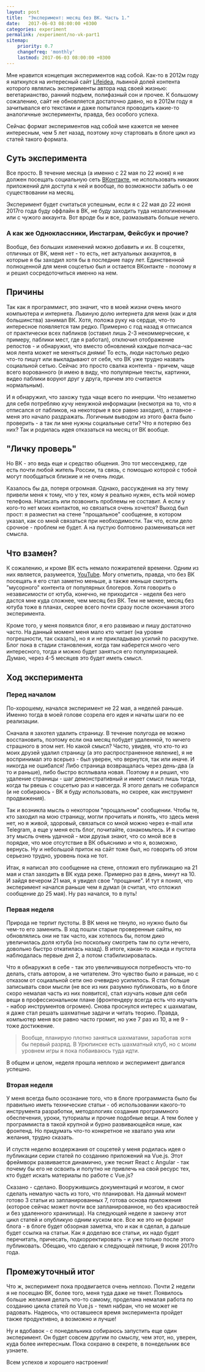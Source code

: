 ```yaml
---
layout: post
title:  "Эксперимент: месяц без ВК. Часть 1."
date:   2017-06-03 08:00:00 +0300
categories: experiment
permalink: /experiment/no-vk-part1
sitemap:
    priority: 0.7
    changefreq: 'monthly'
    lastmod: 2017-06-03 08:00:00 +0300
---
```


Мне нравится концепция экспериментов над собой. Как-то в 2012м году я наткнулся на интересный сайт [Lifeidea](http://lifeidea.org), львиной долей контента которого являлись эксперименты автора над своей жизнью: вегетарианство, ранний подъем, полифазный сон и прочее. К большому сожалению, сайт не обновляется достаточно давно, но в 2012м году я зачитывался его текстами и даже попытался проводить какие-то аналогичные эксперименты, правда, без особого успеха. 

Сейчас формат экспериментов над собой мне кажется не менее интересным, чем 5 лет назад, поэтому хочу стартовать в блоге цикл из статей такого формата. 

## Суть эксперимента

Все просто. В течение месяца (а именно с 22 мая по 22 июня) я не должен посещать социальную сеть [ВКонтакте](https://vk.com), не использовать никаких приложений для доступа к ней и вообще, по возможности забыть о ее существовании на месяц. 

Эксперимент будет считаться успешным, если я с 22 мая до 22 июня 2017го года буду оффлайн в ВК, не буду заходить туда незалогиненным или с чужого аккаунта. Вот вроде бы и все, размазывать больше нечего.

### А как же Одноклассники, Инстаграм, Фейсбук и прочие?

Вообще, без больших изменений можно добавить и их. В соцсетях, отличных от ВК, меня нет - то есть, нет актуальных аккаунтов, в которые я бы заходил хотя бы в последние пару лет. Единственной полноценной для меня соцсетью был и остается ВКонтакте - поэтому я и решил сосредоточиться именно на нем.
<!-- more -->
## Причины

Так как я программист, это значит, что в моей жизни очень много компьютера и интернета. Львиную долю интернета для меня (как и для большинства) занимал ВК. Хотя, положа руку на сердце, что-то интересное появляется там редко. Примерно с год назад я отписался от практически всех пабликов (оставил лишь 2-3 некоммерческие, к примеру, паблики мест, где я работал), отключил отображение репостов - и обнаружил, что вместо обновлений каждые полчаса-час моя лента может не меняться днями! То есть, люди настолько редко что-то пишут или выкладывают от себя, что ВК уже трудно назвать социальной сетью. Сейчас это просто свалка контента - причем, чаще всего ворованного (я имею в виду, что популярные тексты, картинки, видео паблики воруют друг у друга, причем это считается нормальным). 

И я обнаружил, что захожу туда чаще всего по инерции. Что незаметно для себя потребляю кучу ненужной информации (несмотря на то, что я отписался от пабликов, на некоторые я все равно заходил), а главное - меня это начало раздражать. Логичным выводом из этого факта было проверить - а так ли мне нужны социальные сети? Что я потеряю без них? Так и родилась идея отказаться на месяц от ВК вообще.

## "Личку проверь"

Но ВК - это ведь еще и средство общения. Это тот мессенджер, где есть почти любой житель России, та связь, с помощью которой с тобой могут пообщаться близкие и не очень люди.

Казалось бы да, потеря огромная. Однако, рассуждения на эту тему привели меня к тому, что у тех, кому я реально нужен, есть мой номер телефона. Написать или позвонить проблемы не составит. А если у кого-то нет моих контактов, но связаться очень хочется? Выход был прост: я разместил на стене "прощальное" сообщение, в котором указал, как со мной связаться при необходимости. Так что, если дело срочное - проблем не будет. А на пустую болтовню размениваться нет смысла. 

## Что взамен?

К сожалению, и кроме ВК есть немало пожирателей времени. Одним из них является, разумеется, [YouTube](https://youtube.com). Могу отметить, правда, что без ВК посещать я его стал заметно меньше, а также меньше смотреть "мусорного" контента от популярных блогеров. Хотя говорить о независимости от ютуба, конечно, не приходится - неделя без него дастся мне куда сложнее, чем месяц без ВК. Тем не менее, месяц без ютуба тоже в планах, скорее всего почти сразу после окончания этого эксперимента.

Кроме того, у меня появился блог, я его развиваю и пишу достаточно часто. На данный момент меня мало кто читает (на уровне погрешности, так сказать), но я и не прикладываю усилий по раскрутке. Блог пока в стадии становления, когда там наберется много чего интересного, тогда и можно будет заняться его популяризацией. Думаю, через 4-5 месяцев это будет иметь смысл.

## Ход эксперимента

### Перед началом

По-хорошему, начался эксперимент не 22 мая, а неделей раньше. Именно тогда в моей голове созрела его идея и начаты шаги по ее реализации.

Сначала я захотел удалить страницу. В течение полугода ее можно восстановить, поэтому если она месяц побудет удаленной, то ничего страшного в этом нет. Но какой смысл? Часто, увидев, что кто-то из моих друзей удалил страницу (а это распространенное явление), я не воспринимал это всерьез - был уверен, что вернутся, так или иначе. И никогда не ошибался! Либо страница возвращалась через день-два (а то и раньше), либо быстро всплывала новая. Поэтому я и решил, что удаление страницы - шаг демонстративный и имеет смысл лишь тогда, когда ты рвешь с соцсетью раз и навсегда. Я этого делать не собирался (и не собираюсь - ВК я буду использовать, но скорее, как инструмент продвижения).

Так и возникла мысль о некотором "прощальном" сообщении. Чтобы те, кто заходил на мою страницу, могли прочитать и понять, что здесь меня нет, но я живой, здоровый, связаться со мной можно через e-mail или Telegram, а еще у меня есть блог, почитайте, ознакомьтесь. И я считаю эту мысль очень удачной - мои друзья знают, что со мной все в порядке, что мое отсутствие в ВК объяснимо и что я, возможно, вернусь. Ну и небольшой приток на сайт тоже был, но говорить об этом серьезно трудно, уровень пока не тот.

Итак, я написал это сообщение на стене, отложил его публикацию на 21 мая и стал заходить в ВК куда реже. Примерно раз в день, минут на 10. И зайдя вечером 21 мая, я увидел свое "прощание". И тут я понял, что эксперимент начался раньше чем я думал (я считал, что отложил сообщение до 25 мая). Ну раз начался, то в путь!

### Первая неделя

Природа не терпит пустоты. В ВК меня не тянуло, но нужно было бы чем-то его заменить. В ход пошли старые проверенные сайты, но обновлялись они не так часто, как хотелось бы, потом дико увеличилась доля ютуба (но поскольку смотреть там по сути нечего, довольно быстро откатилась назад). В итоге, какая-то жажда и пустота наблюдалась первые дня 2, а потом стабилизировалась. 

Что я обнаружил в себе - так это увеличившуюся потребность что-то делать, стать автором, а не читателем. Это чувство было и раньше, но с отказом от социальной сети оно очевидно усилилось. Я стал больше записывать свои мысли (не все из них разумно публиковать, но в блоге скоро немалая часть из них появится), стал изучать новые для себя вещи в профессиональном плане (фронтендеру всегда есть что изучать - набор инструментов огромен). Снова проснулся интерес к шахматам, я даже стал решать шахматные задачи и читать теорию. Правда, компьютер меня все равно часто громит, но уже 7 раз из 10, а не 9 - тоже достижение.

> Вообще, планирую плотно заняться шахматами, заработав хотя бы первый разряд. В Урюпинске есть шахматный клуб, но с моим уровнем игры я пока побаиваюсь туда идти. 

В общем и целом, неделя прошла неплохо и эксперимент двигался успешно.

### Вторая неделя

У меня всегда было осознание того, что в блоге программиста было бы правильно иметь технические статьи - об использовании какого-то инструмента разработки, методологиях создания программного обеспечения, уроки, туториалы и прочие подобные вещи. А тем более у программиста в такой крупной и бурно развивающейся нише, как фронтенд. Но придумать что-то конкретное не хватало ума или желания, трудно сказать.

И спустя неделю воздержания от соцсетей у меня родилась идея о публикации серии статей по созданию приложений на Vue.js. Этот фреймворк развивается динамично, уже теснит React с Angular - так почему бы его не освоить и попутно не привлечь на свой ресурс тех, кто будет искать материалы по работе с Vue.js? 

Сказано - сделано. Вооружившись документаций и мозгом, я смог сделать немалую часть из того, что планировал. На данный момент готово 3 статьи из запланированных 7, готова основа приложения (которое сейчас может почти все запланированное, но без красивостей и без удаленного хранилища). На следующей неделе я закончу этот цикл статей и опубликую одним куском все. Все же это не формат блога - в блоге будет обзорная заметка, что и как я сделал, а дальше будет ссылка на статьи. Как я доделаю все статьи, их надо будет перечитать, причесать, подкорректировать - и уже только после этого публиковать. Обещаю, что сделаю к следующей пятнице, 9 июня 2017го года. 

## Промежуточный итог

Что ж, эксперимент пока продвигается очень неплохо. Почти 2 недели я не посещаю ВК, более того, меня туда даже не тянет. Появилось больше желания делать что-то самому, проделана немалая работа по созданию цикла статей по Vue.js - темп набран, что не может не радовать. Надеюсь, что оставшееся время эксперимента пройдет также продуктивно, а возможно и лучше!

Ну и вдобавок - с понедельника собираюсь запустить еще один эксперимент. Он будет совсем другим по смыслу, чем этот, но, уверен, куда более интересным. Пока сохраню в секрете, в понедельник все узнаете. 

Всем успехов и хорошего настроения!